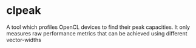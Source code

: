 clpeak
======

A tool which profiles OpenCL devices to find their peak capacities. It only measures raw performance metrics that can be achieved using different vector-widths
